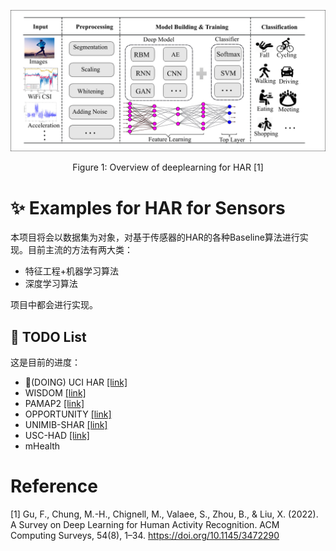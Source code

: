 ![paper](./assets/paper.png)

<p align='center'>
Figure 1: Overview of deeplearning for HAR [1]
</p>

# ✨ Examples for HAR for Sensors

本项目将会以数据集为对象，对基于传感器的HAR的各种Baseline算法进行实现。目前主流的方法有两大类：

- 特征工程+机器学习算法
- 深度学习算法

项目中都会进行实现。 

## 🚧 TODO List

这是目前的进度： 

- 🚧(DOING) UCI HAR [\[link\]](https://archive.ics.uci.edu/ml/datasets/Human+Activity+Recognition+Using+Smartphones)
- WISDOM [\[link\]](https://archive.ics.uci.edu/dataset/507/wisdm+smartphone+and+smartwatch+activity+and+biometrics+dataset)
- PAMAP2 [\[link\]](http://archive.ics.uci.edu/ml/datasets/pamap2+physical+activity+monitoring)
- OPPORTUNITY [\[link\]](https://archive.ics.uci.edu/ml/datasets/opportunity+activity+recognition)
- UNIMIB-SHAR [\[link\]](http://www.sal.disco.unimib.it/technologies/unimib-shar/)
- USC-HAD [\[link\]](https://sipi.usc.edu/had/)
- mHealth


# Reference

[1] Gu, F., Chung, M.-H., Chignell, M., Valaee, S., Zhou, B., & Liu, X. (2022). A Survey on Deep Learning for Human Activity Recognition. ACM Computing Surveys, 54(8), 1–34. https://doi.org/10.1145/3472290
